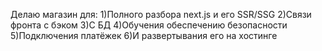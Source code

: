 Делаю магазин для:
1)Полного разбора next.js и его SSR/SSG
2)Связи фронта с бэком
3)С БД
4)Обучения обеспечению безопасности
5)Подключения платёжек
6)И развертывания его на хостинге
